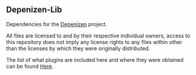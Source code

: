 Depenizen-Lib
-------------

Dependencies for the [Depenizen](https://github.com/DenizenScript/Depenizen) project.

All files are licensed to and by their respective individual owners, access to this repository does not imply any license rights to any files within other than the licenses by which they were originally distributed.

The list of what plugins are included here and where they were obtained can be found [Here](https://github.com/DenizenScript/Depenizen/blob/master/Docs/BukkitPlugins.md).
